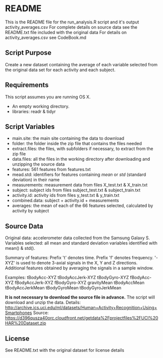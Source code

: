# README
This is the README file for the run_analysis.R script and it's output activity_averages.csv
For complete details on source data see the README.txt file included with the original data
For details on activity_averages.csv see CodeBook.md

## Script Purpose
Create a new dataset containing the average of each variable selected from the original data set for each activity and each subject.

## Requirements
This script assumes you are running OS X.
- An empty working directory.
- libraries: readr & tidyr

## Script Variables
- main.site: the main site containing the data to download
- folder: the folder inside the zip file that contains the files needed
- extract.files: the files, with subfolders if necessary, to extract from the zip file
- data.files: all the files in the working directory after downloading and unzipping the source data
- features: 561 features from features.txt
- mead.std: identifiers for features containing *mean* or *std* (standard deviation) in their name
- measurements: measurement data from files X_test.txt & X_train.txt
- subject: subject ids from files subject_test.txt & subject_train.txt
- activity.id: activity ids from files y_test.txt & y_train.txt
- combined.data: subject + activity.id + measurements
- averages: the mean of each of the 66 features selected, calculated by activity by subject

## Source Data
Original data: accelerometer data collected from the Samsung Galaxy S.
Variables selected: all mean and standard deviation variables identified with mean() & std().

Summary of features:
Prefix 't' denotes time.
Prefix 'f' denotes frequency.
'-XYZ' is used to denote 3-axial signals in the X, Y and Z directions.
Additional features obtained by averaging the signals in a sample window.

Examples:
tBodyAcc-XYZ
tBodyAccJerk-XYZ
tBodyGyro-XYZ
fBodyAcc-XYZ
fBodyAccJerk-XYZ
fBodyGyro-XYZ
gravityMean
tBodyAccMean
tBodyAccJerkMean
tBodyGyroMean
tBodyGyroJerkMean

**It is not necessary to download the source file in advance.** The script will download and unzip the data.
Details: http://archive.ics.uci.edu/ml/datasets/Human+Activity+Recognition+Using+Smartphones
Source: https://d396qusza40orc.cloudfront.net/getdata%2Fprojectfiles%2FUCI%20HAR%20Dataset.zip

## License
See README.txt with the original dataset for license details
